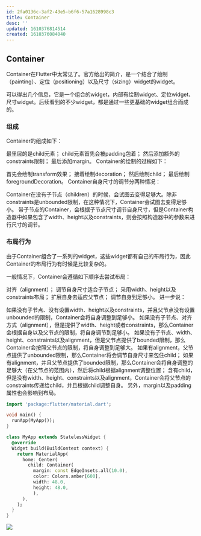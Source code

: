 ```yaml
---
id: 2fa0136c-3af2-43e5-b6f6-57a1628998c3
title: Container
desc: ''
updated: 1610376814514
created: 1610376084040
---
```


## Container
Container在Flutter中太常见了。官方给出的简介，是一个结合了绘制（painting）、定位（positioning）以及尺寸（sizing）widget的widget。

可以得出几个信息，它是一个组合的widget，内部有绘制widget、定位widget、尺寸widget。后续看到的不少widget，都是通过一些更基础的widget组合而成的。

### 组成
Container的组成如下：

最里层的是child元素；
child元素首先会被padding包着；
然后添加额外的constraints限制；
最后添加margin。
Container的绘制的过程如下：

首先会绘制transform效果；
接着绘制decoration；
然后绘制child；
最后绘制foregroundDecoration。
Container自身尺寸的调节分两种情况：

Container在没有子节点（children）的时候，会试图去变得足够大。除非constraints是unbounded限制，在这种情况下，Container会试图去变得足够小。
带子节点的Container，会根据子节点尺寸调节自身尺寸，但是Container构造器中如果包含了width、height以及constraints，则会按照构造器中的参数来进行尺寸的调节。
### 布局行为
由于Container组合了一系列的widget，这些widget都有自己的布局行为，因此Container的布局行为有时候是比较复杂的。

一般情况下，Container会遵循如下顺序去尝试布局：

对齐（alignment）；
调节自身尺寸适合子节点；
采用width、height以及constraints布局；
扩展自身去适应父节点；
调节自身到足够小。
进一步说：

如果没有子节点、没有设置width、height以及constraints，并且父节点没有设置unbounded的限制，Container会将自身调整到足够小。
如果没有子节点、对齐方式（alignment），但是提供了width、height或者constraints，那么Container会根据自身以及父节点的限制，将自身调节到足够小。
如果没有子节点、width、height、constraints以及alignment，但是父节点提供了bounded限制，那么Container会按照父节点的限制，将自身调整到足够大。
如果有alignment，父节点提供了unbounded限制，那么Container将会调节自身尺寸来包住child；
如果有alignment，并且父节点提供了bounded限制，那么Container会将自身调整的足够大（在父节点的范围内），然后将child根据alignment调整位置；
含有child，但是没有width、height、constraints以及alignment，Container会将父节点的constraints传递给child，并且根据child调整自身。
另外，margin以及padding属性也会影响到布局。


```dart
import 'package:flutter/material.dart';

void main() {
  runApp(MyApp());
}

class MyApp extends StatelessWidget {
  @override
  Widget build(BuildContext context) {
    return MaterialApp(
      home: Center(
        child: Container(
          margin: const EdgeInsets.all(10.0),
          color: Colors.amber[600],
          width: 48.0,
          height: 48.0,
          ),
      ),
    );
  }
}
```
![](/assets/images/2021-01-11-22-45-00.png)
